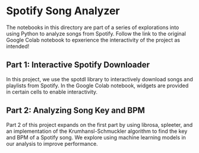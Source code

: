 # Spotify Song Analyzer

The notebooks in this directory are part of a series of explorations into using Python to analyze songs from Spotify. Follow the link to the original Google Colab notebook to epxerience the interactivity of the project as intended!

## Part 1: Interactive Spotify Downloader 

In this project, we use the spotdl library to interactively download songs and playlists from Spotify. In the Google Colab notebook, widgets are provided in certain cells to enable interactivity.

## Part 2: Analyzing Song Key and BPM

Part 2 of this project expands on the first part by using librosa, spleeter, and an implementation of the Krumhansl-Schmuckler algorithm to find the key and BPM of a Spotify song. We explore using machine learning models in our analysis to improve performance.
